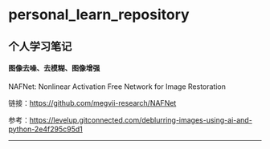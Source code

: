 # personal_learn_repository

个人学习笔记
---

#### 图像去噪、去模糊、图像增强
NAFNet: Nonlinear Activation Free Network for Image Restoration  

链接：https://github.com/megvii-research/NAFNet  

参考：https://levelup.gitconnected.com/deblurring-images-using-ai-and-python-2e4f295c95d1  



---


